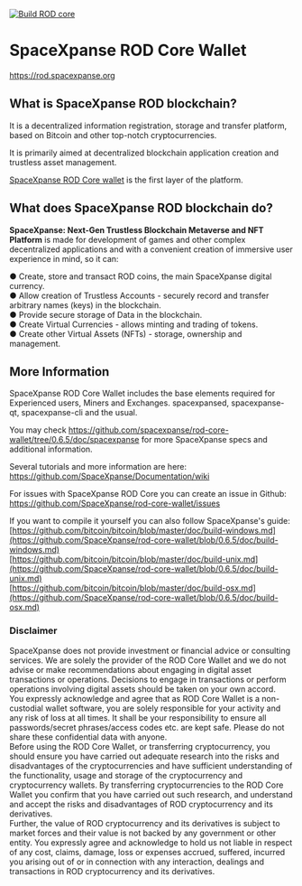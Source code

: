 [![Build ROD core](https://github.com/SpaceXpanse/rod-core-wallet/actions/workflows/buildcore.yml/badge.svg?branch=0.6.8)](https://github.com/SpaceXpanse/rod-core-wallet/actions/workflows/buildcore.yml)

SpaceXpanse ROD Core Wallet
=========

https://rod.spacexpanse.org

## What is SpaceXpanse ROD blockchain?
It is a decentralized information registration, storage and transfer platform, based on Bitcoin and other top-notch cryptocurrencies.

It is primarily aimed at decentralized blockchain application creation and trustless asset management.

[SpaceXpanse ROD Core wallet](http://https://github.com/SpaceXpanse/rod-core-wallet "SpaceXpanse ROD Core") is the first layer of the platform.

## What does SpaceXpanse ROD blockchain do?
**SpaceXpanse: Next-Gen Trustless Blockchain Metaverse and NFT Platform** is made for development of games and other complex decentralized applications and with a convenient creation of immersive user experience in mind, so it can:

● Create, store and transact ROD coins, the main SpaceXpanse digital currency.  
● Allow creation of Trustless Accounts - securely record and transfer arbitrary names (keys) in the blockchain.  
● Provide secure storage of Data in the blockchain.  
● Create Virtual Currencies - allows minting and trading of tokens.  
● Create other Virtual Assets (NFTs) - storage, ownership and management.  

More Information
----------------

SpaceXpanse ROD Core Wallet includes the base elements required for Experienced users, Miners and Exchanges. spacexpansed, spacexpanse-qt, spacexpanse-cli and the usual.

You may check https://github.com/spacexpanse/rod-core-wallet/tree/0.6.5/doc/spacexpanse for more SpaceXpanse specs and additional information.

Several tutorials and more information are here:
https://github.com/SpaceXpanse/Documentation/wiki

For issues with SpaceXpanse ROD Core you can create an issue in Github: https://github.com/SpaceXpanse/rod-core-wallet/issues

If you want to compile it yourself you can also follow SpaceXpanse's guide:  
[https://github.com/bitcoin/bitcoin/blob/master/doc/build-windows.md](https://github.com/SpaceXpanse/rod-core-wallet/blob/0.6.5/doc/build-windows.md)   
[https://github.com/bitcoin/bitcoin/blob/master/doc/build-unix.md](https://github.com/SpaceXpanse/rod-core-wallet/blob/0.6.5/doc/build-unix.md)  
[https://github.com/bitcoin/bitcoin/blob/master/doc/build-osx.md](https://github.com/SpaceXpanse/rod-core-wallet/blob/0.6.5/doc/build-osx.md) 

### Disclaimer

SpaceXpanse does not provide investment or financial advice or consulting services. We are solely the provider of the ROD Core Wallet and we do not advise or make recommendations about engaging in digital asset transactions or operations. Decisions to engage in transactions or perform operations involving digital assets should be taken on your own accord.  
You expressly acknowledge and agree that as ROD Core Wallet is a non-custodial wallet software, you are solely responsible for your activity and any risk of loss at all times. It shall be your responsibility to ensure all passwords/secret phrases/access codes etc. are kept safe. Please do not share these confidential data with anyone.    
Before using the ROD Core Wallet, or transferring cryptocurrency, you should ensure you have carried out adequate research into the risks and disadvantages of the cryptocurrencies and have sufficient understanding of the functionality, usage and storage of the cryptocurrency and cryptocurrency wallets. By transferring cryptocurrencies to the ROD Core Wallet you confirm that you have carried out such research, and understand and accept the risks and disadvantages of ROD cryptocurrency and its derivatives.  
Further, the value of ROD cryptocurrency and its derivatives is subject to market forces and their value is not backed by any government or other entity. You expressly agree and acknowledge to hold us not liable in respect of any cost, claims, damage, loss or expenses accrued, suffered, incurred you arising out of or in connection with any interaction, dealings and transactions in ROD cryptocurrency and its derivatives.
